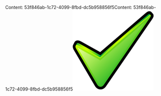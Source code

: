 <span data-ttu-id="9a5ab-101">Content: 53f846ab-1c72-4099-8fbd-dc5b958856f5</span><span class="sxs-lookup"><span data-stu-id="9a5ab-101">Content: 53f846ab-1c72-4099-8fbd-dc5b958856f5</span></span>![Bild](06e02ad0-4077-4c19-9c27-ed5194f406c8.png)
